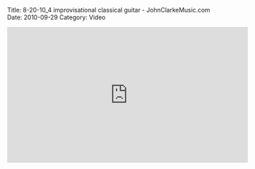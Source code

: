 Title: 8-20-10_4 improvisational classical guitar - JohnClarkeMusic.com
Date: 2010-09-29
Category: Video

<iframe width="560" height="315" src="https://www.youtube.com/embed/gGeSwfU97XY" title="YouTube video player" frameborder="0" allow="accelerometer; autoplay; clipboard-write; encrypted-media; gyroscope; picture-in-picture" allowfullscreen></iframe>

